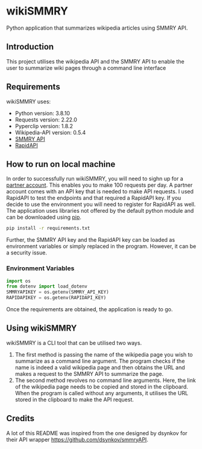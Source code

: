 # wikiSMMRY
Python application that summarizes wikipedia articles using SMMRY API. 

## Introduction
This project utilises the wikipedia API and the SMMRY API to enable the user to summarize wiki pages through a command line interface

## Requirements
wikiSMMRY uses:
* Python version: 3.8.10
* Requests version: 2.22.0
* Pyperclip version: 1.8.2
* Wikipedia-API version: 0.5.4
* [SMMRY API](smmry.com/api)
* [RapidAPI](https://rapidapi.com/community/api/smmry-1/)

## How to run on local machine
In order to successfully run wikiSMMRY, you will need to sighn up for a [partner account](smmry.com/partner). This enables you to make 100 requests per day. A partner account comes with an API key that is needed to make API requests. I used RapidAPI to test the endpoints and that required a RapidAPI key. If you decide to use the environment you will need to register for RapidAPI as well. 
The application uses libraries not offered by the default python module and can be downloaded using [pip](https://pip.pypa.io/en/stable/).
```bash
pip install -r requirements.txt
```
Further, the SMMRY API key and the RapidAPI key can be loaded as environment variables or simply replaced in the program. However, it can be a security issue. 
### Environment Variables
```python
import os
from dotenv import load_dotenv
SMMRYAPIKEY = os.getenv(SMMRY_API_KEY)
RAPIDAPIKEY = os.getenv(RAPIDAPI_KEY)
```
Once the requirements are obtained, the application is ready to go.

## Using wikiSMMRY
wikiSMMRY is a CLI tool that can be utilised two ways.
1. The first method is passing the name of the wikipedia page you wish to summarize as a command line argument. The program checks if the name is indeed a valid wikipedia page and then obtains the URL and makes a request to the SMMRY API to summarize the page.
2. The second method revolves no command line arguments. Here, the link of the wikipedia page needs to be copied and stored in the clipboard. When the program is called without any arguments, it utilises the URL stored in the clipboard to make the API request. 

## Credits
A lot of this README was inspired from the one designed by dsynkov for their API wrapper https://github.com/dsynkov/smmryAPI.





